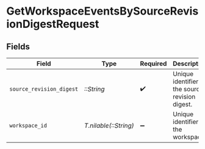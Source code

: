# GetWorkspaceEventsBySourceRevisionDigestRequest


## Fields

| Field                                            | Type                                             | Required                                         | Description                                      |
| ------------------------------------------------ | ------------------------------------------------ | ------------------------------------------------ | ------------------------------------------------ |
| `source_revision_digest`                         | *::String*                                       | :heavy_check_mark:                               | Unique identifier of the source revision digest. |
| `workspace_id`                                   | *T.nilable(::String)*                            | :heavy_minus_sign:                               | Unique identifier of the workspace.              |